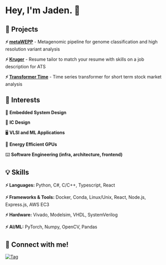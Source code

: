 # Hey, I'm Jaden.  🔭

## 🔨 Projects
**⚡ [metaWEPP](https://github.com/TurakhiaLab/metaWEPP)** - Metagenomic pipeline for genome classification and high resolution variant analysis

**⚡ [Kruger](https://github.com/jadenseangmany/Kruger)** - Resume tailor to match your resume with skills on a job description for ATS

**⚡ [Transformer Time](https://github.com/jadenseangmany/ece176-final-project)** - Time series transformer for short term stock market analysis

## 🌱 Interests

🚀 **Embedded System Design**

🤖 **IC Design**

🖥️ **VLSI and ML Applications**

🌴 **Energy Efficient GPUs**

⌨️ **Software Engineering (infra, architecture, frontend)**

## 💡 Skills

**⚡ Languages:** Python, C#, C/C++, Typescript, React

**⚡ Frameworks & Tools:** Docker, Conda, Linux/Unix, React, Node.js, Express.js, AWS EC3

**⚡ Hardware:** Vivado, Modelsim, VHDL, SystemVerilog

**⚡ AI/ML:** PyTorch, Numpy, OpenCV, Pandas

## 🧩 Connect with me!

[![Tag](https://img.shields.io/badge/LinkedIn-Profile-blue)](https://www.linkedin.com/in/jadenseangmany)


<!--
**jadenseangmany/jadenseangmany** is a ✨ _special_ ✨ repository because its `README.md` (this file) appears on your GitHub profile.

Here are some ideas to get you started:

- 🔭 I’m currently working on ...
- 🌱 I’m currently learning ...
- 👯 I’m looking to collaborate on ...
- 🤔 I’m looking for help with ...
- 💬 Ask me about ...
- 📫 How to reach me: ...
- 😄 Pronouns: ...
- ⚡ Fun fact: ...
-->

